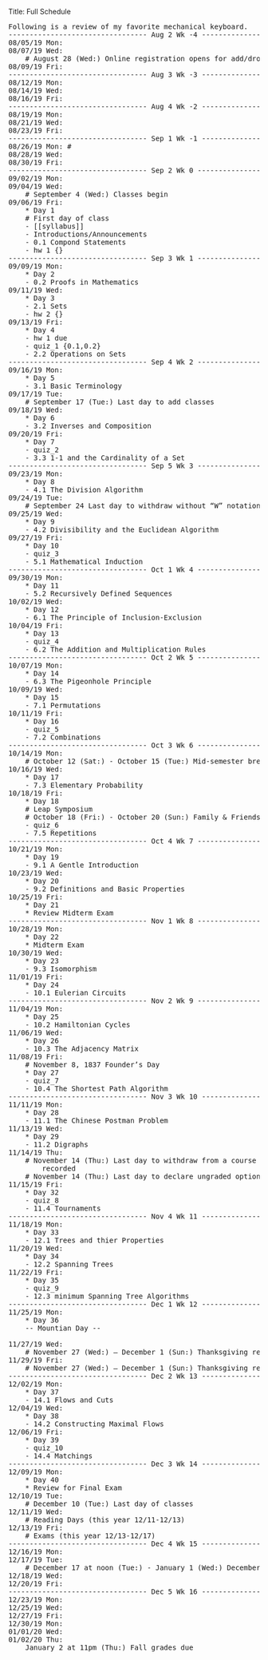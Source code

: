 Title: Full Schedule

<pre>
Following is a review of my favorite mechanical keyboard.
--------------------------------- Aug 2 Wk -4 ----------------------------------- 
08/05/19 Mon:
08/07/19 Wed:
	# August 28 (Wed:) Online registration opens for add/drop period
08/09/19 Fri:
--------------------------------- Aug 3 Wk -3 ----------------------------------- 
08/12/19 Mon:
08/14/19 Wed:
08/16/19 Fri:
--------------------------------- Aug 4 Wk -2 ----------------------------------- 
08/19/19 Mon:
08/21/19 Wed:
08/23/19 Fri:
--------------------------------- Sep 1 Wk -1 ----------------------------------- 
08/26/19 Mon: #
08/28/19 Wed:
08/30/19 Fri:
--------------------------------- Sep 2 Wk 0 ----------------------------------- 
09/02/19 Mon:
09/04/19 Wed:
	# September 4 (Wed:) Classes begin
09/06/19 Fri:
	* Day 1
	# First day of class
	- [[syllabus]]
	- Introductions/Announcements
	- 0.1 Compond Statements
	- hw 1 {}
--------------------------------- Sep 3 Wk 1 ----------------------------------- 
09/09/19 Mon:
	* Day 2
	- 0.2 Proofs in Mathematics
09/11/19 Wed:
	* Day 3
	- 2.1 Sets
	- hw 2 {}
09/13/19 Fri:
	* Day 4
	- hw 1 due
	- quiz_1 {0.1,0.2}
	- 2.2 Operations on Sets
--------------------------------- Sep 4 Wk 2 ----------------------------------- 
09/16/19 Mon:
	* Day 5
	- 3.1 Basic Terminology
09/17/19 Tue:
	# September 17 (Tue:) Last day to add classes
09/18/19 Wed:
	* Day 6
	- 3.2 Inverses and Composition
09/20/19 Fri:
	* Day 7
	- quiz_2
	- 3.3 1-1 and the Cardinality of a Set
--------------------------------- Sep 5 Wk 3 ----------------------------------- 
09/23/19 Mon:
	* Day 8
	- 4.1 The Division Algorithm
09/24/19 Tue:
	# September 24 Last day to withdraw without “W” notation recorded
09/25/19 Wed:
	* Day 9
	- 4.2 Divisibility and the Euclidean Algorithm
09/27/19 Fri:
	* Day 10
	- quiz_3
	- 5.1 Mathematical Induction
--------------------------------- Oct 1 Wk 4 ----------------------------------- 
09/30/19 Mon:
	* Day 11
	- 5.2 Recursively Defined Sequences
10/02/19 Wed:
	* Day 12
	- 6.1 The Principle of Inclusion-Exclusion
10/04/19 Fri:
	* Day 13
	- quiz_4
	- 6.2 The Addition and Multiplication Rules
--------------------------------- Oct 2 Wk 5 ----------------------------------- 
10/07/19 Mon:
	* Day 14
	- 6.3 The Pigeonhole Principle
10/09/19 Wed:
	* Day 15
	- 7.1 Permutations
10/11/19 Fri:
	* Day 16
	- quiz_5
	- 7.2 Combinations
--------------------------------- Oct 3 Wk 6 ----------------------------------- 
10/14/19 Mon:
	# October 12 (Sat:) - October 15 (Tue:) Mid-semester break
10/16/19 Wed:
	* Day 17
	- 7.3 Elementary Probability
10/18/19 Fri:
	* Day 18
	# Leap Symposium
	# October 18 (Fri:) - October 20 (Sun:) Family & Friends Weekend
	- quiz_6
	- 7.5 Repetitions
--------------------------------- Oct 4 Wk 7 ----------------------------------- 
10/21/19 Mon:
	* Day 19
	- 9.1 A Gentle Introduction
10/23/19 Wed:
	* Day 20
	- 9.2 Definitions and Basic Properties
10/25/19 Fri:
	* Day 21
	* Review Midterm Exam
--------------------------------- Nov 1 Wk 8 ----------------------------------- 
10/28/19 Mon:
	* Day 22
	* Midterm Exam
10/30/19 Wed:
	* Day 23
	- 9.3 Isomorphism
11/01/19 Fri:
	* Day 24
	- 10.1 Eulerian Circuits
--------------------------------- Nov 2 Wk 9 ----------------------------------- 
11/04/19 Mon:
	* Day 25
	- 10.2 Hamiltonian Cycles
11/06/19 Wed:
	* Day 26
	- 10.3 The Adjacency Matrix
11/08/19 Fri:
	# November 8, 1837 Founder’s Day
	* Day 27
	- quiz_7
	- 10.4 The Shortest Path Algorithm
--------------------------------- Nov 3 Wk 10 ----------------------------------- 
11/11/19 Mon:
	* Day 28
	- 11.1 The Chinese Postman Problem
11/13/19 Wed:
	* Day 29
	- 11.2 Digraphs
11/14/19 Thu:
	# November 14 (Thu:) Last day to withdraw from a course with “W” notation 
		recorded
	# November 14 (Thu:) Last day to declare ungraded option
11/15/19 Fri:
	* Day 32
	- quiz_8
	- 11.4 Tournaments
--------------------------------- Nov 4 Wk 11 ----------------------------------- 
11/18/19 Mon:
	* Day 33
	- 12.1 Trees and thier Properties
11/20/19 Wed:
	* Day 34
	- 12.2 Spanning Trees
11/22/19 Fri:
	* Day 35
	- quiz_9
	- 12.3 minimum Spanning Tree Algorithms
--------------------------------- Dec 1 Wk 12 ----------------------------------- 
11/25/19 Mon:
	* Day 36
	-- Mountian Day --

11/27/19 Wed:
	# November 27 (Wed:) – December 1 (Sun:) Thanksgiving recess
11/29/19 Fri:
	# November 27 (Wed:) – December 1 (Sun:) Thanksgiving recess
--------------------------------- Dec 2 Wk 13 ----------------------------------- 
12/02/19 Mon:
	* Day 37
	- 14.1 Flows and Cuts
12/04/19 Wed:
	* Day 38
	- 14.2 Constructing Maximal Flows
12/06/19 Fri:
	* Day 39
	- quiz_10
	- 14.4 Matchings
--------------------------------- Dec 3 Wk 14 ----------------------------------- 
12/09/19 Mon:
	* Day 40
	* Review for Final Exam
12/10/19 Tue:
	# December 10 (Tue:) Last day of classes
12/11/19 Wed:
	# Reading Days (this year 12/11-12/13)
12/13/19 Fri:
	# Exams (this year 12/13-12/17)
--------------------------------- Dec 4 Wk 15 ----------------------------------- 
12/16/19 Mon:
12/17/19 Tue:
	# December 17 at noon (Tue:) - January 1 (Wed:) December recess
12/18/19 Wed:
12/20/19 Fri:
--------------------------------- Dec 5 Wk 16 ----------------------------------- 
12/23/19 Mon:
12/25/19 Wed:
12/27/19 Fri:
12/30/19 Mon:
01/01/20 Wed:
01/02/20 Thu:
	January 2 at 11pm (Thu:) Fall grades due
</pre>

